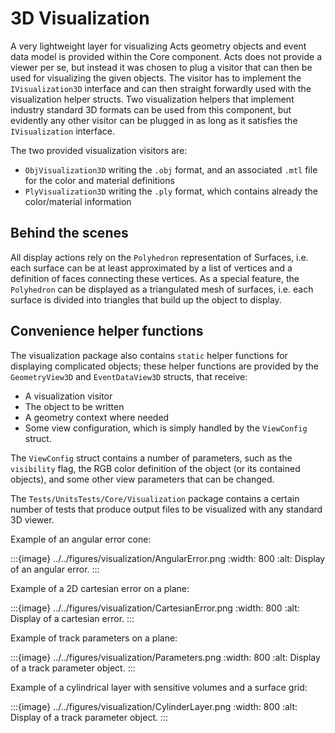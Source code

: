 # 3D Visualization

A very lightweight layer for visualizing Acts geometry objects and event data model is provided within the Core component.
Acts does not provide a viewer per se, but instead it was chosen to plug a visitor that can then be used for visualizing the given objects.
The visitor has to implement the `IVisualization3D` interface and can then straight forwardly used with the visualization helper structs. 
Two visualization helpers that implement industry standard 3D formats can be used from this component, 
but evidently any other visitor can be plugged in as long as it satisfies the `IVisualization` interface.

The two provided visualization visitors are:
 * `ObjVisualization3D` writing the `.obj` format, and an associated `.mtl` file for the color and material definitions
 * `PlyVisualization3D` writing the `.ply` format, which contains already the color/material information

## Behind the scenes

All display actions rely on the `Polyhedron` representation of Surfaces, 
i.e. each surface can be at least approximated by a list of vertices and a definition of faces connecting these vertices.
As a special feature, the `Polyhedron` can be displayed as a triangulated mesh of surfaces, i.e. each surface is divided into triangles
that build up the object to display.


## Convenience helper functions

The visualization package also contains `static` helper functions for displaying complicated objects; these helper functions are provided by the `GeometryView3D` and `EventDataView3D` structs, that receive:
 * A visualization visitor
 * The object to be written
 * A geometry context where needed
 * Some view configuration, which is simply handled by the `ViewConfig` struct.

 The `ViewConfig` struct contains a number of parameters, such as the `visibility` flag, the RGB color definition of the object (or its contained objects),
 and some other view parameters that can be changed.

 The `Tests/UnitsTests/Core/Visualization` package contains a certain number of tests that produce output files to be visualized with any standard 3D viewer.

Example of an angular error cone:

:::{image} ../../figures/visualization/AngularError.png
:width: 800
:alt: Display of an angular error. 
:::

Example of a 2D cartesian error on a plane:

:::{image} ../../figures/visualization/CartesianError.png
:width: 800
:alt: Display of a cartesian error.
:::

Example of track parameters on a plane:

:::{image} ../../figures/visualization/Parameters.png
:width: 800
:alt: Display of a track parameter object.
:::

Example of a cylindrical layer with sensitive volumes and a surface grid:

:::{image} ../../figures/visualization/CylinderLayer.png
:width: 800
:alt: Display of a track parameter object.
:::
